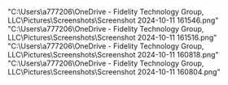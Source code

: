 "C:\Users\a777206\OneDrive - Fidelity Technology Group, LLC\Pictures\Screenshots\Screenshot 2024-10-11 161546.png"
"C:\Users\a777206\OneDrive - Fidelity Technology Group, LLC\Pictures\Screenshots\Screenshot 2024-10-11 161516.png"
"C:\Users\a777206\OneDrive - Fidelity Technology Group, LLC\Pictures\Screenshots\Screenshot 2024-10-11 160818.png"
"C:\Users\a777206\OneDrive - Fidelity Technology Group, LLC\Pictures\Screenshots\Screenshot 2024-10-11 160804.png"
